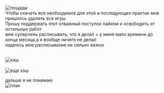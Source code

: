 ![пощады](https://user-images.githubusercontent.com/70691206/100391435-78f28080-3044-11eb-964f-5871b9ee79ba.jpg)  
Чтобы скачать все необходимое для этой и последующих практик мне пришлось удалить все игры  
Прошу поддержать этот отважный поступок лайком и освободить от остальных работ
   
мне суперлень расписывать, что я делал + у меня мало времени до конца месяца,а я вообще ничего не делал  
надеюсь мое расписывание не сильно важно  
   
   
   
![хэш](https://user-images.githubusercontent.com/70691206/100519794-2c758500-31ab-11eb-9ae0-af8462da6a6f.png)  
   
![еще хэш](https://user-images.githubusercontent.com/70691206/100522978-da8a2a80-31bd-11eb-94a7-9600bd08c7c0.jpg)
   
   
   
дальше я не понимаю  
![плак](https://avatars.mds.yandex.net/get-zen_doc/1718701/pub_5d998cb48600e100ad72d0a5_5d9b6361d4f07a00acb7aeef/scale_1200)
